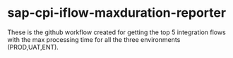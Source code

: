 # sap-cpi-iflow-maxduration-reporter
These is the github workflow created for getting the top 5 integration flows with the max processing time for all the three environments (PROD,UAT,ENT).
